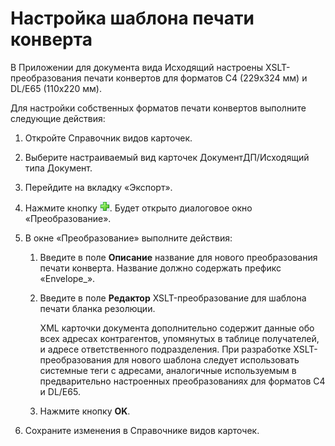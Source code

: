 # Настройка шаблона печати конверта

В Приложении для документа вида Исходящий настроены XSLT-преобразования печати конвертов для форматов C4 (229x324 мм) и DL/E65 (110x220 мм).

Для настройки собственных форматов печати конвертов выполните следующие действия:

1. Откройте Справочник видов карточек.

2. Выберите настраиваемый вид карточек ДокументДП/Исходящий типа Документ.

3. Перейдите на вкладку «Экспорт».

4. Нажмите кнопку ![](img/Buttons/Plus_1.png). Будет открыто диалоговое окно «Преобразование».

5. В окне «Преобразование» выполните действия:

   1. Введите в поле **Описание** название для нового преобразования печати конверта. Название должно содержать префикс «Envelope_».

   2. Введите в поле **Редактор** XSLT-преобразование для шаблона печати бланка резолюции.

      XML карточки документа дополнительно содержит данные обо всех адресах контрагентов, упомянутых в таблице получателей, и адресе ответственного подразделения. При разработке XSLT-преобразования для нового шаблона следует использовать системные теги с адресами, аналогичные используемым в предварительно настроенных преобразованиях для форматов C4 и DL/E65.

   3. Нажмите кнопку **OK**.

6. Сохраните изменения в Справочнике видов карточек.